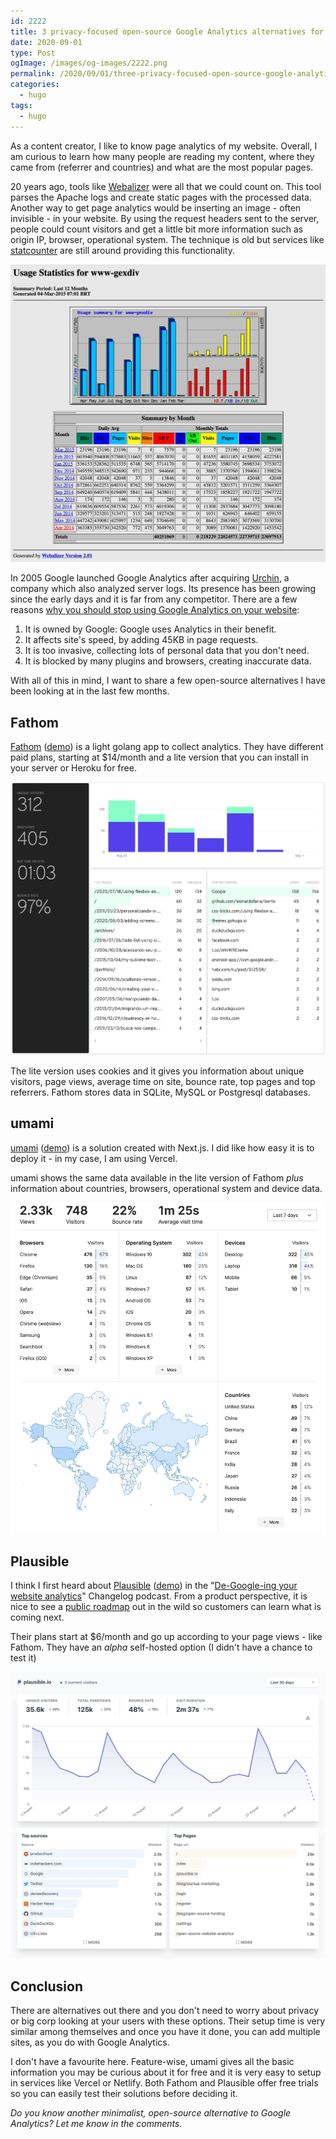 ```yaml
---
id: 2222
title: 3 privacy-focused open-source Google Analytics alternatives for your next project
date: 2020-09-01
type: Post
ogImage: /images/og-images/2222.png
permalink: /2020/09/01/three-privacy-focused-open-source-google-analytics-alternatives
categories:
  - hugo
tags:
  - hugo
---
```


As a content creator, I like to know page analytics of my website. Overall, I am curious to learn how many people are reading my content, where they came from (referrer and countries) and what are the most popular pages.

20 years ago, tools like [Webalizer](http://www.webalizer.org/) were all that we could count on. This tool parses the Apache logs and create static pages with the processed data. Another way to get page analytics would be inserting an image - often invisible - in your website. By using the request headers sent to the server, people could count visitors and get a little bit more information such as origin IP, browser, operational system. The technique is old but services like [statcounter](https://statcounter.com/) are still around providing this functionality.

![Webalizer screenshot](/wp-content/uploads/2020/09/webalizer.jpg)

In 2005 Google launched Google Analytics after acquiring [Urchin](https://en.wikipedia.org/wiki/Urchin_(software)), a company which also analyzed server logs. Its presence has been growing since the early days and it is far from any competitor. There are a few reasons [why you should stop using Google Analytics on your website](https://plausible.io/blog/remove-google-analytics): 

1) It is owned by Google: Google uses Analytics in their benefit.
2) It affects site's speed, by adding 45KB in page requests.
3) It is too invasive, collecting lots of personal data that you don't need.
4) It is blocked by many plugins and browsers, creating inaccurate data.

With all of this in mind, I want to share a few open-source alternatives I have been looking at in the last few months.

## Fathom

[Fathom](https://usefathom.com/) ([demo](https://app.usefathom.com/share/sqqvo/chimp+essentials)) is a light golang app to collect analytics. They have different paid plans, starting at $14/month and a lite version that you can install in your server or Heroku for free. 

![Fathom screenshot](/wp-content/uploads/2020/09/fathom.jpg)

The lite version uses cookies and it gives you information about unique visitors, page views, average time on site, bounce rate, top pages and top referrers. Fathom stores data in SQLite, MySQL or Postgresql databases.

## umami

[umami](https://umami.is/) ([demo](https://app.umami.is/share/ISgW2qz8/flightphp.com)) is a solution created with Next.js. I did like how easy it is to deploy it - in my case, I am using Vercel. 

umami shows the same data available in the lite version of Fathom _plus_ information about countries, browsers, operational system and device data.

![Umami screenshot](/wp-content/uploads/2020/09/umami.jpg)

## Plausible

I think I first heard about [Plausible](https://plausible.io/) ([demo](https://plausible.io/plausible.io)) in the "[De-Google-ing your website analytics](https://changelog.com/podcast/396)" Changelog podcast. From a product perspective, it is nice to see a [public roadmap](https://plausible.io/roadmap) out in the wild so customers can learn what is coming next.

Their plans start at $6/month and go up according to your page views - like Fathom. They have an _alpha_ self-hosted option (I didn't have a chance to test it)

![Plausible screenshot](/wp-content/uploads/2020/09/plausible.jpg)

## Conclusion

There are alternatives out there and you don't need to worry about privacy or big corp looking at your users with these options. Their setup time is very similar among themselves and once you have it done, you can add multiple sites, as you do with Google Analytics.

I don't have a favourite here. Feature-wise, umami gives all the basic information you may be curious about it for free and it is very easy to setup in services like Vercel or Netlify. Both Fathom and Plausible offer free trials so you can easily test their solutions before deciding it.

_Do you know another minimalist, open-source alternative to Google Analytics? Let me know in the comments._
